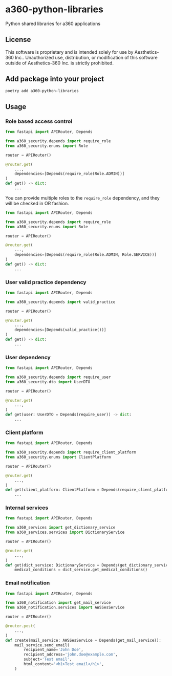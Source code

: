 # a360-python-libraries

Python shared libraries for a360 applications

## License
This software is proprietary and is intended solely for use by Aesthetics-360 Inc.. Unauthorized use, distribution, or modification of this software outside of Aesthetics-360 Inc. is strictly prohibited.

## Add package into your project

```bash
poetry add a360-python-libraries
```

## Usage

### Role based access control

```python
from fastapi import APIRouter, Depends

from a360_security.depends import require_role
from a360_security.enums import Role

router = APIRouter()

@router.get(
    ...,
    dependencies=[Depends(require_role(Role.ADMIN))]
)
def get() -> dict:
    ...
```

You can provide multiple roles to the `require_role` dependency, and they will be checked in OR fashion.

```python
from fastapi import APIRouter, Depends

from a360_security.depends import require_role
from a360_security.enums import Role

router = APIRouter()

@router.get(
    ...,
    dependencies=[Depends(require_role(Role.ADMIN, Role.SERVICE))]
)
def get() -> dict:
    ...
```


### User valid practice dependency

```python
from fastapi import APIRouter, Depends

from a360_security.depends import valid_practice

router = APIRouter()

@router.get(
    ...,
    dependencies=[Depends(valid_practice())]
)
def get() -> dict:
    ...
```


### User dependency

```python
from fastapi import APIRouter, Depends

from a360_security.depends import require_user
from a360_security.dto import UserDTO

router = APIRouter()

@router.get(
    ...,
)
def get(user: UserDTO = Depends(require_user)) -> dict:
    ...
```


### Client platform

```python
from fastapi import APIRouter, Depends

from a360_security.depends import require_client_platform
from a360_security.enums import ClientPlatform

router = APIRouter()

@router.get(
    ...,
)
def get(client_platform: ClientPlatform = Depends(require_client_platform)) -> dict:
    ...
```

### Internal services

```python
from fastapi import APIRouter, Depends

from a360_services import get_dictionary_service
from a360_services.services import DictionaryService

router = APIRouter()

@router.get(
    ...,
)
def get(dict_service: DictionaryService = Depends(get_dictionary_service)) -> dict:
    medical_conditions = dict_service.get_medical_conditions()
```

### Email notification

```python
from fastapi import APIRouter, Depends

from a360_notification import get_mail_service
from a360_notification.services import AWSSesService

router = APIRouter()

@router.post(
    ...,
)
def create(mail_service: AWSSesService = Depends(get_mail_service)):
    mail_service.send_email(
        recipient_name='John Doe',
        recipient_address='john.doe@example.com',
        subject='Test email',
        html_content='<h1>Test email</h1>',
    )
```